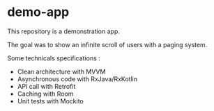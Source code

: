 # demo-app

This repository is a demonstration app.

The goal was to show an infinite scroll of users with a paging system.

Some technicals specifications :
- Clean architecture with MVVM
- Asynchronous code with RxJava/RxKotlin
- API call with Retrofit
- Caching with Room
- Unit tests with Mockito
